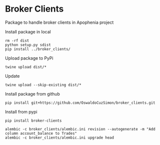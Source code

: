 # Broker Clients

Package to handle broker clients in Apophenia project

Install package in local
~~~
rm -rf dist 
python setup.py sdist
pip install ../broker_clients/
~~~
Upload package to PyPi
~~~
twine upload dist/*
~~~
Update
~~~
twine upload --skip-existing dist/* 
~~~
Install package from github
~~~
pip install git+https://github.com/OswaldoCuzSimon/broker_clients.git
~~~

Install from pypi
~~~
pip install broker-clients
~~~

~~~
alembic -c broker_clients/alembic.ini revision --autogenerate -m "Add column account_balance to Trades"
alembic -c broker_clients/alembic.ini upgrade head
~~~